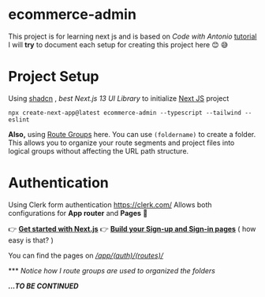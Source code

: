 
# ecommerce-admin
This project is for learning next js and is based on *Code with Antonio* [tutorial](https://www.youtube.com/watch?v=5miHyP6lExg&t=2896s)
I will **try** to document each setup for creating this project here 😊 😅


# Project Setup
Using [shadcn](https://ui.shadcn.com/) , *best Next.js 13 UI Library* to initialize [Next JS](https://ui.shadcn.com/docs/installation/next) project

    npx create-next-app@latest ecommerce-admin --typescript --tailwind --eslint


**Also,** using [Route Groups](https://nextjs.org/docs/app/building-your-application/routing/route-groups) here.
You can use `(foldername)` to create a folder. This allows you to organize your route segments and project files into logical groups without affecting the URL path structure.

# Authentication

Using Clerk form authentication https://clerk.com/
Allows both configurations for **App router** and **Pages** 🥳

👉 **[Get started with Next.js](https://clerk.com/docs/nextjs/get-started-with-nextjs)**
👉 **[Build your Sign-up and Sign-in pages](https://clerk.com/docs/nextjs/signup)** ( how easy is that? )

You can find the pages on *[/app/(auth)/(routes)/](https://github.com/bullseye405/ecommerce-admin/tree/clerk-auth/app/%28auth%29/%28routes%29)*

*** *Notice how I route groups are used to organized the folders*


***...TO BE CONTINUED***
